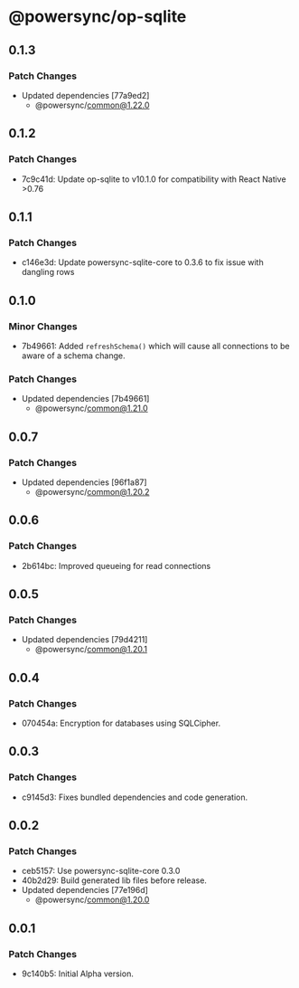 # @powersync/op-sqlite

## 0.1.3

### Patch Changes

- Updated dependencies [77a9ed2]
  - @powersync/common@1.22.0

## 0.1.2

### Patch Changes

- 7c9c41d: Update op-sqlite to v10.1.0 for compatibility with React Native >0.76

## 0.1.1

### Patch Changes

- c146e3d: Update powersync-sqlite-core to 0.3.6 to fix issue with dangling rows

## 0.1.0

### Minor Changes

- 7b49661: Added `refreshSchema()` which will cause all connections to be aware of a schema change.

### Patch Changes

- Updated dependencies [7b49661]
  - @powersync/common@1.21.0

## 0.0.7

### Patch Changes

- Updated dependencies [96f1a87]
  - @powersync/common@1.20.2

## 0.0.6

### Patch Changes

- 2b614bc: Improved queueing for read connections

## 0.0.5

### Patch Changes

- Updated dependencies [79d4211]
  - @powersync/common@1.20.1

## 0.0.4

### Patch Changes

- 070454a: Encryption for databases using SQLCipher.

## 0.0.3

### Patch Changes

- c9145d3: Fixes bundled dependencies and code generation.

## 0.0.2

### Patch Changes

- ceb5157: Use powersync-sqlite-core 0.3.0
- 40b2d29: Build generated lib files before release.
- Updated dependencies [77e196d]
  - @powersync/common@1.20.0

## 0.0.1

### Patch Changes

- 9c140b5: Initial Alpha version.
